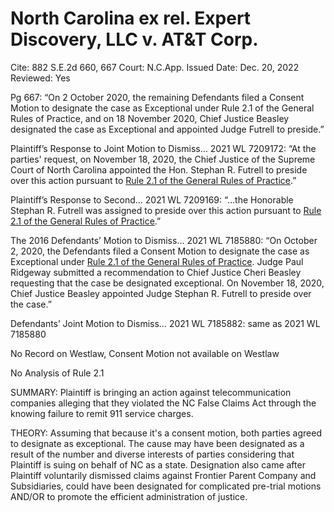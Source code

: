 # North Carolina ex rel. Expert Discovery, LLC v. AT&T Corp.

Cite: 882 S.E.2d 660, 667
Court: N.C.App.
Issued Date: Dec. 20, 2022
Reviewed: Yes

Pg 667: “On 2 October 2020, the remaining Defendants filed a Consent Motion to designate the case as Exceptional under Rule 2.1 of the General Rules of Practice, and on 18 November 2020, Chief Justice Beasley designated the case as Exceptional and appointed Judge Futrell to preside.”

Plaintiff’s Response to Joint Motion to Dismiss… 2021 WL 7209172: “At the parties' request, on November 18, 2020, the Chief Justice of the Supreme Court of North Carolina appointed the Hon. Stephan R. Futrell to preside over this action pursuant to [Rule 2.1 of the General Rules of Practice](https://1.next.westlaw.com/Link/Document/FullText?findType=L&pubNum=1008947&cite=NCRSUPDR2.1&originatingDoc=I47fd84609a2f11ecbd35954c1a1f4272&refType=LQ&originationContext=document&transitionType=DocumentItem&ppcid=fbf8c6967d714946880918e8781edc23&contextData=(sc.RelatedInfo)).”

Plaintiff’s Response to Second… 2021 WL 7209169: “…the Honorable Stephan R. Futrell was assigned to preside over this action pursuant to [Rule 2.1 of the General Rules of Practice](https://1.next.westlaw.com/Link/Document/FullText?findType=L&pubNum=1008947&cite=NCRSUPDR2.1&originatingDoc=I481fd9709a2f11ecbdd8cac3cdb97547&refType=LQ&originationContext=document&transitionType=DocumentItem&ppcid=c43cef73f1fe4a19863db47a48e5ca6d&contextData=(sc.RelatedInfo)).”

The 2016 Defendants’ Motion to Dismiss… 2021 WL 7185880: “On October 2, 2020, the Defendants filed a Consent Motion to designate the case as Exceptional under [Rule 2.1 of the General Rules of Practice](https://1.next.westlaw.com/Link/Document/FullText?findType=L&pubNum=1008947&cite=NCRSUPDR2.1&originatingDoc=I41ebaa50989711ec9d32f193f9f64434&refType=LQ&originationContext=document&transitionType=DocumentItem&ppcid=a824d8bdfeab41d4a4e47523bbc34021&contextData=(sc.RelatedInfo)). Judge Paul Ridgeway submitted a recommendation to Chief Justice Cheri Beasley requesting that the case be designated exceptional. On November 18, 2020, Chief Justice Beasley appointed Judge Stephan R. Futrell to preside over the case.”

Defendants’ Joint Motion to Dismiss… 2021 WL 7185882: same as 2021 WL 7185880

No Record on Westlaw, Consent Motion not available on Westlaw

No Analysis of Rule 2.1

SUMMARY: Plaintiff is bringing an action against telecommunication companies alleging that they violated the NC False Claims Act through the knowing failure to remit 911 service charges.

THEORY: Assuming that because it's a consent motion, both parties agreed to designate as exceptional. The cause may have been designated as a result of the number and diverse interests of parties considering that Plaintiff is suing on behalf of NC as a state. Designation also came after Plaintiff voluntarily dismissed claims against Frontier Parent Company and Subsidiaries, could have been designated for complicated pre-trial motions AND/OR to promote the efficient administration of justice.
